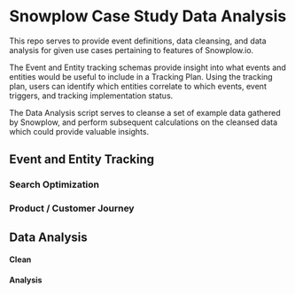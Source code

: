 # Snowplow Case Study Data Analysis

This repo serves to provide event definitions, data cleansing, and data analysis for given use cases pertaining to features of Snowplow.io. 

The Event and Entity tracking schemas provide insight into what events and entities would be useful to include in a Tracking Plan. Using the tracking plan, users can identify which entities correlate to which events, event triggers, and tracking implementation status. 

The Data Analysis script serves to cleanse a set of example data gathered by Snowplow, and perform subsequent calculations on the cleansed data which could provide valuable insights. 

## Event and Entity Tracking
### Search Optimization

### Product / Customer Journey

## Data Analysis
#### Clean

#### Analysis
